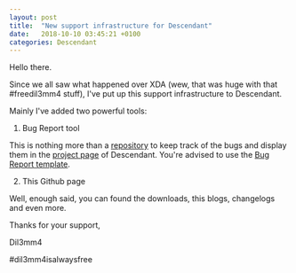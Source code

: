 ```yaml
---
layout: post
title:  "New support infrastructure for Descendant"
date:   2018-10-10 03:45:21 +0100
categories: Descendant
---
```


Hello there. 

Since we all saw what happened over XDA (wew, that was huge with that #freedil3mm4 stuff), 
I've put up this support infrastructure to Descendant. 

Mainly I've added two powerful tools:

1. Bug Report tool

This is nothing more than a [repository](https://github.com/Descendant/bug_tracker) to keep track of the bugs and display them in the [project page](https://github.com/orgs/Descendant/projects/1) of Descendant.
You're advised to use the [Bug Report template](https://github.com/Descendant/bug_tracker/issues/new?template=bug_report.md).

2. This Github page

Well, enough said, you can found the downloads, this blogs, changelogs and even more. 

Thanks for your support, 

Dil3mm4 

#dil3mm4isalwaysfree
